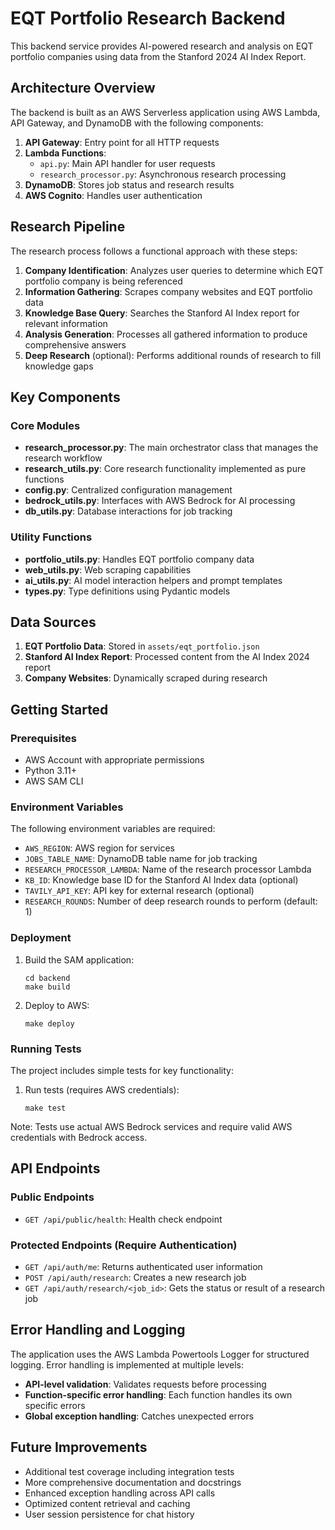 # EQT Portfolio Research Backend

This backend service provides AI-powered research and analysis on EQT portfolio companies using data from the Stanford 2024 AI Index Report.

## Architecture Overview

The backend is built as an AWS Serverless application using AWS Lambda, API Gateway, and DynamoDB with the following components:

1. **API Gateway**: Entry point for all HTTP requests
2. **Lambda Functions**: 
   - `api.py`: Main API handler for user requests
   - `research_processor.py`: Asynchronous research processing
3. **DynamoDB**: Stores job status and research results
4. **AWS Cognito**: Handles user authentication

## Research Pipeline

The research process follows a functional approach with these steps:

1. **Company Identification**: Analyzes user queries to determine which EQT portfolio company is being referenced
2. **Information Gathering**: Scrapes company websites and EQT portfolio data
3. **Knowledge Base Query**: Searches the Stanford AI Index report for relevant information
4. **Analysis Generation**: Processes all gathered information to produce comprehensive answers
5. **Deep Research** (optional): Performs additional rounds of research to fill knowledge gaps

## Key Components

### Core Modules

- **research_processor.py**: The main orchestrator class that manages the research workflow
- **research_utils.py**: Core research functionality implemented as pure functions
- **config.py**: Centralized configuration management
- **bedrock_utils.py**: Interfaces with AWS Bedrock for AI processing
- **db_utils.py**: Database interactions for job tracking

### Utility Functions

- **portfolio_utils.py**: Handles EQT portfolio company data
- **web_utils.py**: Web scraping capabilities
- **ai_utils.py**: AI model interaction helpers and prompt templates
- **types.py**: Type definitions using Pydantic models

## Data Sources

1. **EQT Portfolio Data**: Stored in `assets/eqt_portfolio.json`
2. **Stanford AI Index Report**: Processed content from the AI Index 2024 report
3. **Company Websites**: Dynamically scraped during research

## Getting Started

### Prerequisites

- AWS Account with appropriate permissions
- Python 3.11+
- AWS SAM CLI

### Environment Variables

The following environment variables are required:

- `AWS_REGION`: AWS region for services
- `JOBS_TABLE_NAME`: DynamoDB table name for job tracking
- `RESEARCH_PROCESSOR_LAMBDA`: Name of the research processor Lambda
- `KB_ID`: Knowledge base ID for the Stanford AI Index data (optional)
- `TAVILY_API_KEY`: API key for external research (optional)
- `RESEARCH_ROUNDS`: Number of deep research rounds to perform (default: 1)

### Deployment

1. Build the SAM application:
   ```
   cd backend
   make build
   ```

2. Deploy to AWS:
   ```
   make deploy
   ```

### Running Tests

The project includes simple tests for key functionality:

1. Run tests (requires AWS credentials):
   ```
   make test
   ```

Note: Tests use actual AWS Bedrock services and require valid AWS credentials with Bedrock access.

## API Endpoints

### Public Endpoints

- `GET /api/public/health`: Health check endpoint

### Protected Endpoints (Require Authentication)

- `GET /api/auth/me`: Returns authenticated user information
- `POST /api/auth/research`: Creates a new research job
- `GET /api/auth/research/<job_id>`: Gets the status or result of a research job

## Error Handling and Logging

The application uses the AWS Lambda Powertools Logger for structured logging. Error handling is implemented at multiple levels:

- **API-level validation**: Validates requests before processing
- **Function-specific error handling**: Each function handles its own specific errors
- **Global exception handling**: Catches unexpected errors

## Future Improvements

- Additional test coverage including integration tests
- More comprehensive documentation and docstrings
- Enhanced exception handling across API calls
- Optimized content retrieval and caching
- User session persistence for chat history